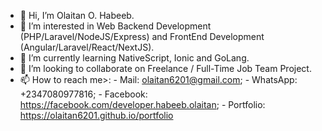 - 👋 Hi, I’m Olaitan O. Habeeb.
- 👀 I’m interested in Web Backend Development (PHP/Laravel/NodeJS/Express) and FrontEnd Development (Angular/Laravel/React/NextJS).
- 🌱 I’m currently learning NativeScript, Ionic and GoLang.
- 💞️ I’m looking to collaborate on Freelance / Full-Time Job Team Project.
- 📫 How to reach me>: 
                      - Mail: olaitan6201@gmail.com; 
                      - WhatsApp: +2347080977816; 
                      - Facebook: https://facebook.com/developer.habeeb.olaitan; 
                      - Portfolio: https://olaitan6201.github.io/portfolio
